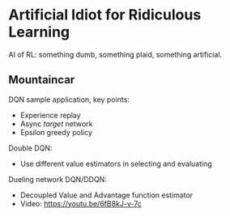 # Artificial Idiot for Ridiculous Learning
AI of RL: something dumb, something plaid,  something artificial. 

## Mountaincar

DQN sample application, key points:
- Experience replay
- Async *target* network
- Epsilon greedy policy

Double DQN:
- Use different value estimators in selecting and evaluating

Dueling network DQN/DDQN:
- Decoupled Value and Advantage function estimator
- Video: https://youtu.be/6fB8kJ-v-7c



